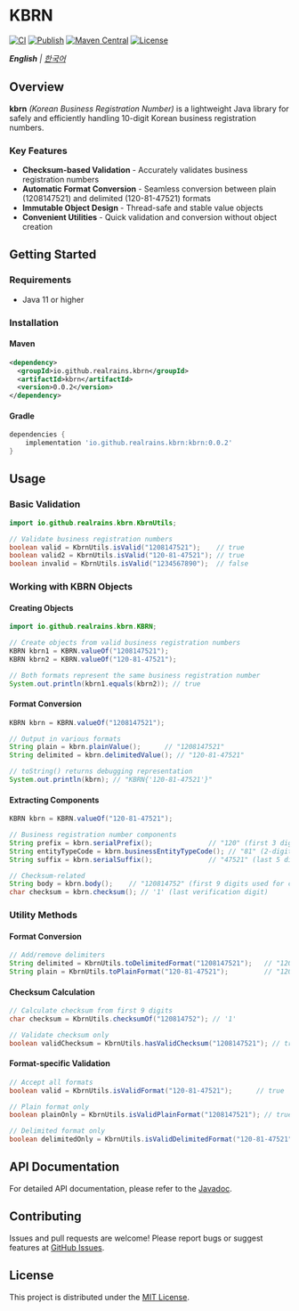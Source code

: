 # KBRN

[![CI](https://github.com/realrains/kbrn/actions/workflows/ci.yml/badge.svg)](https://github.com/realrains/kbrn/actions/workflows/ci.yml)
[![Publish](https://github.com/realrains/kbrn/actions/workflows/publish.yml/badge.svg)](https://github.com/realrains/kbrn/actions/workflows/publish.yml)
[![Maven Central](https://img.shields.io/maven-central/v/io.github.realrains.kbrn/kbrn.svg)](https://search.maven.org/artifact/io.github.realrains.kbrn/kbrn)
[![License](https://img.shields.io/badge/License-MIT-blue.svg)](https://opensource.org/licenses/MIT)

***English** | [한국어](README.md)*

## Overview

**kbrn** _(Korean Business Registration Number)_ is a lightweight Java library for safely and efficiently handling 10-digit Korean business registration numbers.

### Key Features

- **Checksum-based Validation** - Accurately validates business registration numbers
- **Automatic Format Conversion** - Seamless conversion between plain (1208147521) and delimited (120-81-47521) formats
- **Immutable Object Design** - Thread-safe and stable value objects
- **Convenient Utilities** - Quick validation and conversion without object creation

## Getting Started

### Requirements

- Java 11 or higher

### Installation

#### Maven
```xml
<dependency>
  <groupId>io.github.realrains.kbrn</groupId>
  <artifactId>kbrn</artifactId>
  <version>0.0.2</version>
</dependency>
```

#### Gradle
```groovy
dependencies {
    implementation 'io.github.realrains.kbrn:kbrn:0.0.2'
}
```

## Usage

### Basic Validation

```java
import io.github.realrains.kbrn.KbrnUtils;

// Validate business registration numbers
boolean valid = KbrnUtils.isValid("1208147521");    // true
boolean valid2 = KbrnUtils.isValid("120-81-47521"); // true
boolean invalid = KbrnUtils.isValid("1234567890");  // false
```

### Working with KBRN Objects

#### Creating Objects

```java
import io.github.realrains.kbrn.KBRN;

// Create objects from valid business registration numbers
KBRN kbrn1 = KBRN.valueOf("1208147521");
KBRN kbrn2 = KBRN.valueOf("120-81-47521");

// Both formats represent the same business registration number
System.out.println(kbrn1.equals(kbrn2)); // true
```

#### Format Conversion

```java
KBRN kbrn = KBRN.valueOf("1208147521");

// Output in various formats
String plain = kbrn.plainValue();      // "1208147521"
String delimited = kbrn.delimitedValue(); // "120-81-47521"

// toString() returns debugging representation
System.out.println(kbrn); // "KBRN{'120-81-47521'}"
```

#### Extracting Components

```java
KBRN kbrn = KBRN.valueOf("120-81-47521");

// Business registration number components
String prefix = kbrn.serialPrefix();              // "120" (first 3 digits of serial number)
String entityTypeCode = kbrn.businessEntityTypeCode(); // "81" (2-digit business entity type code)
String suffix = kbrn.serialSuffix();              // "47521" (last 5 digits of serial number)

// Checksum-related
String body = kbrn.body();    // "120814752" (first 9 digits used for checksum calculation)
char checksum = kbrn.checksum(); // '1' (last verification digit)
```

### Utility Methods

#### Format Conversion

```java
// Add/remove delimiters
String delimited = KbrnUtils.toDelimitedFormat("1208147521");   // "120-81-47521"
String plain = KbrnUtils.toPlainFormat("120-81-47521");         // "1208147521"
```

#### Checksum Calculation

```java
// Calculate checksum from first 9 digits
char checksum = KbrnUtils.checksumOf("120814752"); // '1'

// Validate checksum only
boolean validChecksum = KbrnUtils.hasValidChecksum("1208147521"); // true
```

#### Format-specific Validation

```java
// Accept all formats
boolean valid = KbrnUtils.isValidFormat("120-81-47521");      // true

// Plain format only
boolean plainOnly = KbrnUtils.isValidPlainFormat("1208147521"); // true

// Delimited format only  
boolean delimitedOnly = KbrnUtils.isValidDelimitedFormat("120-81-47521"); // true
```

## API Documentation

For detailed API documentation, please refer to the [Javadoc](https://javadoc.io/doc/io.github.realrains.kbrn/kbrn).

## Contributing

Issues and pull requests are welcome! Please report bugs or suggest features at [GitHub Issues](https://github.com/realrains/kbrn/issues).

## License

This project is distributed under the [MIT License](LICENSE).
